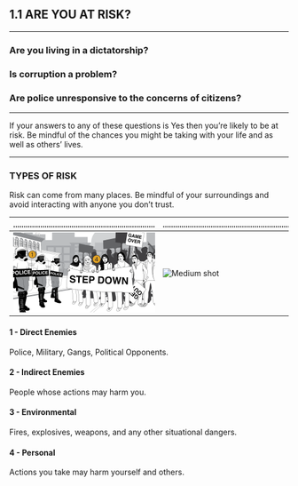 ## 1.1 ARE YOU AT RISK?

---------------------------------------

### Are you living in a dictatorship?

### Is corruption a problem?

### Are police unresponsive to the concerns of citizens?

---------------------------------------

If your answers to any of these questions is Yes then you’re likely to be at risk. Be mindful of the chances you might be taking with your life and as well as others’ lives.

---------------------------------------

### TYPES OF RISK

Risk can come from many places. Be mindful of your surroundings and avoid interacting with anyone you don’t trust.

| .................................................................... | .................................................................... |  ....................................................................  |
|-----------|-------------|-------------|
| ![Long shot](../images/2-longshot_numbers.svg) | ![Medium shot](../images/3-mediumshot_numbers.svg) | ![Medium shot](../images/3-mediumshot_numbers_script.svg) |

#### 1 - Direct Enemies
Police, Military, Gangs, Political Opponents.

#### 2 - Indirect Enemies
People whose actions may harm you.

#### 3 - Environmental
Fires, explosives, weapons, and any other situational dangers.

#### 4 - Personal
Actions you take may harm yourself and others.
